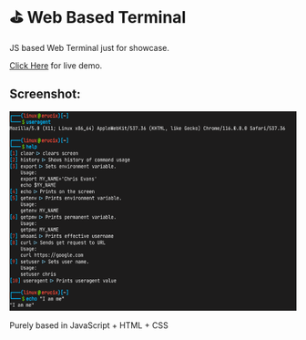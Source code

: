# ⛳ Web Based Terminal
JS based Web Terminal just for showcase.

<a href="https://erucix.github.io/Web-Terminal/">Click Here</a> for live demo.
## Screenshot:
<img src="./src/ss1.png" height="350px">

Purely based in JavaScript + HTML + CSS
